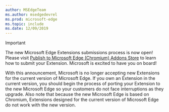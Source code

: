 ```yaml
---
author: MSEdgeTeam
ms.author: msedgedevrel
ms.prod: microsoft-edge
ms.topic: include
ms.date: 12/09/2019
---
```

> [!IMPORTANT] 
> The new Microsoft Edge Extensions submissions process is now open!  Please visit [Publish to Microsoft Edge \(Chromium\) Addons Store][PublishMicrosoftEdgeAddonsCatalog] to learn how to submit your Extension.  Microsoft is excited to have you on board!  
> 
> With this announcement, Microsoft is no longer accepting new Extensions for the current version of Microsoft Edge.  If you own an Extension in the current version, you should begin the process of porting your Extension to the new Microsoft Edge so your customers do not face interruptions as they upgrade.  Also note that because the new Microsoft Edge is based on Chromium, Extensions designed for the current version of Microsoft Edge do not work with the new version.  
> 

<!-- image links -->  

<!-- links -->  

[PublishMicrosoftEdgeAddonsCatalog]: /microsoft-edge/extensions-chromium/publish/publish-extension "Publish An Extension"  
